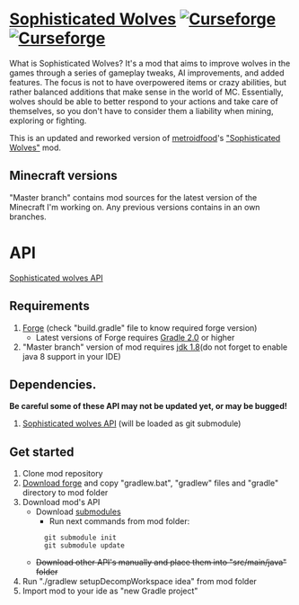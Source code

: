 # [Sophisticated Wolves](http://sophisticated-wolves.nightkosh.com/) [![Curseforge](http://cf.way2muchnoise.eu/full_sophisticated-wolves_downloads.svg)](https://minecraft.curseforge.com/projects/sophisticated-wolves) [![Curseforge](http://cf.way2muchnoise.eu/versions/For%20MC_sophisticated-wolves_all.svg)](https://minecraft.curseforge.com/projects/sophisticated-wolves)

What is Sophisticated Wolves? It's a mod that aims to improve wolves in the games through a series of gameplay tweaks, AI improvements, and added features. The focus is not to have overpowered items or crazy abilities, but rather balanced additions that make sense in the world of MC. Essentially, wolves should be able to better respond to your actions and take care of themselves, so you don't have to consider them a liability when mining, exploring or fighting.

This is an updated and reworked version of [metroidfood](http://www.minecraftforum.net/members/metroidfood)'s ["Sophisticated Wolves"](http://www.minecraftforum.net/forums/mapping-and-modding/minecraft-mods/1276521) mod.

## Minecraft versions
"Master branch" contains mod sources for the latest version of the Minecraft I'm working on. Any previous versions contains in an own branches.

# API
[Sophisticated wolves API](https://github.com/NightKosh/Sophisticated-wolves-API)

## Requirements
1. [Forge](http://files.minecraftforge.net/) (check "build.gradle" file to know required forge version)
   * Latest versions of Forge requires [Gradle 2.0](https://gradle.org/) or higher
2. "Master branch" version of mod requires [jdk 1.8](http://www.oracle.com/technetwork/java/javase/downloads/jdk8-downloads-2133151.html)(do not forget to enable java 8 support in your IDE)

## Dependencies.
**Be careful some of these API may not be updated yet, or may be bugged!**

1. [Sophisticated wolves API](https://github.com/NightKosh/Sophisticated-wolves-API) (will be loaded as git submodule)

## Get started
1. Clone mod repository 
2. [Download forge](http://files.minecraftforge.net/) and copy "gradlew.bat", "gradlew" files and "gradle" directory to mod folder
3. Download mod's API
   * Download [submodules](https://git-scm.com/book/en/v2/Git-Tools-Submodules)
      * Run next commands from mod folder:
      ```
        git submodule init
        git submodule update
      ```
   * ~~Download other API's manually and place them into "src/main/java" folder~~
4. Run "./gradlew setupDecompWorkspace idea" from mod folder
5. Import mod to your ide as "new Gradle project"
